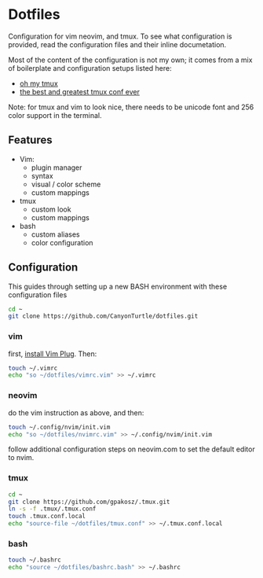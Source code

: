 # Dotfiles

Configuration for vim neovim, and tmux.
To see what configuration is provided, read the configuration files and their inline documetation.

Most of the content of the configuration is not my own; it comes from a mix of boilerplate and configuration setups listed here:
- [oh my tmux](https://github.com/gpakosz/.tmux)
- [the best and greatest tmux conf ever](https://gist.github.com/spicycode/1229612)

Note: for tmux and vim to look nice, there needs to be unicode font and 256 color support in the terminal.

## Features
- Vim:
  - plugin manager
  - syntax
  - visual / color scheme
  - custom mappings
- tmux
  - custom look
  - custom mappings
- bash
  - custom aliases
  - color configuration

## Configuration 

This guides through setting up a new BASH environment with these configuration files

```bash
cd ~
git clone https://github.com/CanyonTurtle/dotfiles.git
```

### vim

first, [install Vim Plug](https://github.com/junegunn/vim-plug). Then:

```bash
touch ~/.vimrc
echo "so ~/dotfiles/vimrc.vim" >> ~/.vimrc
```
### neovim

do the vim instruction as above, and then: 

```bash
touch ~/.config/nvim/init.vim
echo "so ~/dotfiles/nvimrc.vim" >> ~/.config/nvim/init.vim

```

follow additional configuration steps on neovim.com to set the default editor to nvim.

### tmux

```bash
cd ~
git clone https://github.com/gpakosz/.tmux.git
ln -s -f .tmux/.tmux.conf
touch .tmux.conf.local
echo "source-file ~/dotfiles/tmux.conf" >> ~/.tmux.conf.local
```

### bash
```bash
touch ~/.bashrc
echo "source ~/dotfiles/bashrc.bash" >> ~/.bashrc
```

